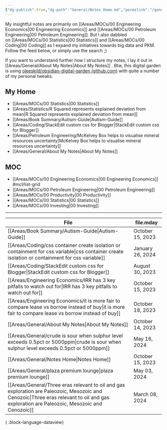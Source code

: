 ```yaml
---
{"dg-publish":true,"dg-path":"General/Notes Home.md","permalink":"/general/notes-home/","title":"Notes Home","tags":["gardenEntry"]}
---
```



My insightful notes are primarily on [[Areas/MOCs/00 Engineering Economics\|00 Engineering Economics]] and [[Areas/MOCs/00 Petroleum Engineering\|00 Petroleum Engineering]]. But I also dabbled on [[Areas/MOCs/00 Statistics\|00 Statistics]] and [[Areas/MOCs/00 Coding\|00 Coding]] as I expand my initiatives towards big data and PKM. Follow the feed below, or simply use the search ;)

If you want to understand further how I structure my notes, I lay it out in [[Areas/General/About My Notes\|About My Notes]] . Btw, this digital garden is using [oleeskild/obsidian-digital-garden (github.com)](https://github.com/oleeskild/obsidian-digital-garden) with quite a number of my personal tweaks.

## My Home
- [[Areas/MOCs/00 Statistics\|00 Statistics]]
- [[Areas/Statistics/R Squared represents explained deviation from mean\|R Squared represents explained deviation from mean]]
- [[Areas/Book Summary/Autism-Guide\|Autism-Guide]]
- [[Areas/Coding/StackEdit custom css for Blogger\|StackEdit custom css for Blogger]]
- [[Areas/Petroleum Engineering/McKelvey Box helps to visualise mineral resources uncertainty\|McKelvey Box helps to visualise mineral resources uncertainty]]
- [[Areas/General/About My Notes\|About My Notes]]

## MOC
- [[Areas/MOCs/00 Engineering Economics\|00 Engineering Economics]] #mcl/list-grid 
- [[Areas/MOCs/00 Petroleum Engineering\|00 Petroleum Engineering]]
- [[Areas/MOCs/00 Productivity\|00 Productivity]]
- [[Areas/MOCs/00 Statistics\|00 Statistics]]
- [[Areas/MOCs/00 Investing\|00 Investing]]

---

| File                                                                                                                                                                                          | file.mday        |
| --------------------------------------------------------------------------------------------------------------------------------------------------------------------------------------------- | ---------------- |
| [[Areas/Book Summary/Autism-Guide\|Autism-Guide]]                                                                                                                                          | October 15, 2023 |
| [[Areas/Coding/css container create isolation or containment for css variable\|css container create isolation or containment for css variable]]                                            | January 26, 2024 |
| [[Areas/Coding/StackEdit custom css for Blogger\|StackEdit custom css for Blogger]]                                                                                                        | August 30, 2023  |
| [[Areas/Engineering Economics/IRR has 3 key pitfalls to watch out for\|IRR has 3 key pitfalls to watch out for]]                                                                           | October 15, 2023 |
| [[Areas/Engineering Economics/it is more fair to compare lease vs borrow instead of buy\|it is more fair to compare lease vs borrow instead of buy]]                                       | October 18, 2023 |
| [[Areas/General/About My Notes\|About My Notes]]                                                                                                                                           | October 14, 2023 |
| [[Areas/General/crude is sour when sulphur level exceeds 0.5pct or 5000ppm\|crude is sour when sulphur level exceeds 0.5pct or 5000ppm]]                                                   | May 16, 2024     |
| [[Areas/General/Notes Home\|Notes Home]]                                                                                                                                                   | October 15, 2023 |
| [[Areas/General/plaza premium lounge\|plaza premium lounge]]                                                                                                                               | May 03, 2024     |
| [[Areas/General/Three eras relevant to oil and gas exploration are Paleozoic, Mesozoic and Cenozoic\|Three eras relevant to oil and gas exploration are Paleozoic, Mesozoic and Cenozoic]] | March 08, 2024   |

{ .block-language-dataview}
